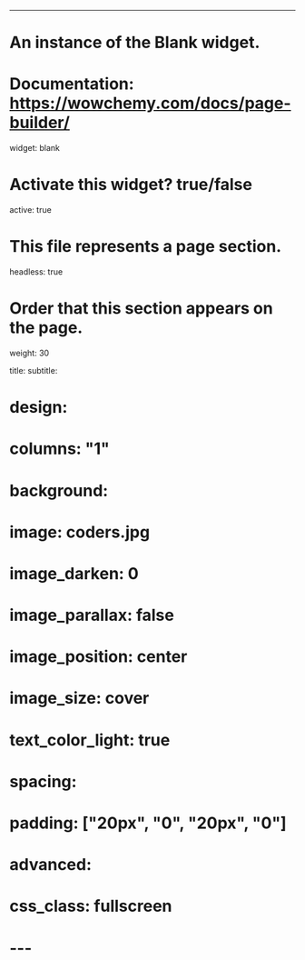 ---

# An instance of the Blank widget.

# Documentation: https://wowchemy.com/docs/page-builder/

widget: blank

# Activate this widget? true/false

active: true

# This file represents a page section.

headless: true

# Order that this section appears on the page.

weight: 30

title:
subtitle:

# design:

# columns: "1"

# background:

# image: coders.jpg

# image_darken: 0

# image_parallax: false

# image_position: center

# image_size: cover

# text_color_light: true

# spacing:

# padding: ["20px", "0", "20px", "0"]

# advanced:

# css_class: fullscreen

# ---
